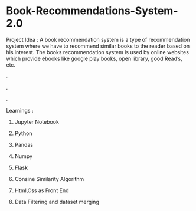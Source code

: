 # Book-Recommendations-System-2.0

Project Idea : A book recommendation system is a type of recommendation system where we have to recommend similar books to the reader based on his interest. The books recommendation system is used by online websites which provide ebooks like google play books, open library, good Read’s, etc.

.

.

.

Learnings :

1. Jupyter Notebook

2. Python

3. Pandas

4. Numpy

5. Flask

6. Consine Similarity Algorithm

7. Html,Css as Front End

8. Data Filtering and dataset merging
